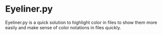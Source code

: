 # Eyeliner.py

Eyeliner.py is a quick solution to highlight color in files to show them
more easily and make sense of color notations in files quickly.
